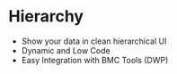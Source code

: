 # Hierarchy

- Show your data in clean hierarchical UI
- Dynamic and Low Code
- Easy Integration with BMC Tools (DWP)
